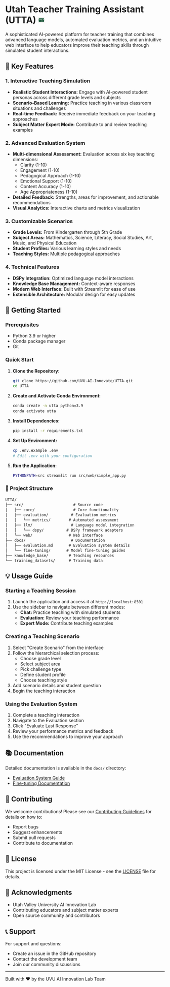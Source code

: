 # Utah Teacher Training Assistant (UTTA) <img src="logo.png" alt="Logo" width="20" height="20">

A sophisticated AI-powered platform for teacher training that combines advanced language models, automated evaluation metrics, and an intuitive web interface to help educators improve their teaching skills through simulated student interactions.

## 🌟 Key Features

### 1. Interactive Teaching Simulation
- **Realistic Student Interactions:** Engage with AI-powered student personas across different grade levels and subjects
- **Scenario-Based Learning:** Practice teaching in various classroom situations and challenges
- **Real-time Feedback:** Receive immediate feedback on your teaching approaches
- **Subject Matter Expert Mode:** Contribute to and review teaching examples

### 2. Advanced Evaluation System
- **Multi-dimensional Assessment:** Evaluation across six key teaching dimensions:
  - Clarity (1-10)
  - Engagement (1-10)
  - Pedagogical Approach (1-10)
  - Emotional Support (1-10)
  - Content Accuracy (1-10)
  - Age Appropriateness (1-10)
- **Detailed Feedback:** Strengths, areas for improvement, and actionable recommendations
- **Visual Analytics:** Interactive charts and metrics visualization

### 3. Customizable Scenarios
- **Grade Levels:** From Kindergarten through 5th Grade
- **Subject Areas:** Mathematics, Science, Literacy, Social Studies, Art, Music, and Physical Education
- **Student Profiles:** Various learning styles and needs
- **Teaching Styles:** Multiple pedagogical approaches

### 4. Technical Features
- **DSPy Integration:** Optimized language model interactions
- **Knowledge Base Management:** Context-aware responses
- **Modern Web Interface:** Built with Streamlit for ease of use
- **Extensible Architecture:** Modular design for easy updates

## 🚀 Getting Started

### Prerequisites

- Python 3.9 or higher
- Conda package manager
- Git

### Quick Start

1. **Clone the Repository:**
   ```bash
   git clone https://github.com/UVU-AI-Innovate/UTTA.git
   cd UTTA
   ```

2. **Create and Activate Conda Environment:**
   ```bash
   conda create -n utta python=3.9
   conda activate utta
   ```

3. **Install Dependencies:**
   ```bash
   pip install -r requirements.txt
   ```

4. **Set Up Environment:**
   ```bash
   cp .env.example .env
   # Edit .env with your configuration
   ```

5. **Run the Application:**
   ```bash
   PYTHONPATH=src streamlit run src/web/simple_app.py
   ```

### 📁 Project Structure

```
UTTA/
├── src/                      # Source code
│   ├── core/                 # Core functionality
│   ├── evaluation/          # Evaluation metrics
│   │   └── metrics/        # Automated assessment
│   ├── llm/                 # Language model integration
│   │   └── dspy/          # DSPy framework adapters
│   └── web/                # Web interface
├── docs/                    # Documentation
│   ├── evaluation.md       # Evaluation system details
│   └── fine-tuning/       # Model fine-tuning guides
├── knowledge_base/         # Teaching resources
└── training_datasets/      # Training data
```

## 💡 Usage Guide

### Starting a Teaching Session

1. Launch the application and access it at `http://localhost:8501`
2. Use the sidebar to navigate between different modes:
   - **Chat:** Practice teaching with simulated students
   - **Evaluation:** Review your teaching performance
   - **Expert Mode:** Contribute teaching examples

### Creating a Teaching Scenario

1. Select "Create Scenario" from the interface
2. Follow the hierarchical selection process:
   - Choose grade level
   - Select subject area
   - Pick challenge type
   - Define student profile
   - Choose teaching style
3. Add scenario details and student question
4. Begin the teaching interaction

### Using the Evaluation System

1. Complete a teaching interaction
2. Navigate to the Evaluation section
3. Click "Evaluate Last Response"
4. Review your performance metrics and feedback
5. Use the recommendations to improve your approach

## 📚 Documentation

Detailed documentation is available in the `docs/` directory:
- [Evaluation System Guide](docs/evaluation.md)
- [Fine-tuning Documentation](docs/fine-tuning/README.md)

## 🤝 Contributing

We welcome contributions! Please see our [Contributing Guidelines](CONTRIBUTING.md) for details on how to:
- Report bugs
- Suggest enhancements
- Submit pull requests
- Contribute to documentation

## 📄 License

This project is licensed under the MIT License - see the [LICENSE](LICENSE) file for details.

## 🙏 Acknowledgments

- Utah Valley University AI Innovation Lab
- Contributing educators and subject matter experts
- Open source community and contributors

## 📞 Support

For support and questions:
- Create an issue in the GitHub repository
- Contact the development team
- Join our community discussions

---
Built with ❤️ by the UVU AI Innovation Lab Team 